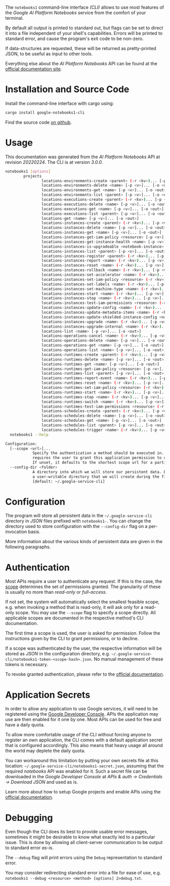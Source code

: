 <!---
DO NOT EDIT !
This file was generated automatically from 'src/mako/cli/README.md.mako'
DO NOT EDIT !
-->
The `notebooks1` command-line interface *(CLI)* allows to use most features of the *Google AI Platform Notebooks* service from the comfort of your terminal.

By default all output is printed to standard out, but flags can be set to direct it into a file independent of your shell's
capabilities. Errors will be printed to standard error, and cause the program's exit code to be non-zero.

If data-structures are requested, these will be returned as pretty-printed JSON, to be useful as input to other tools.

Everything else about the *AI Platform Notebooks* API can be found at the
[official documentation site](https://cloud.google.com/notebooks/docs/).

# Installation and Source Code

Install the command-line interface with cargo using:

```bash
cargo install google-notebooks1-cli
```

Find the source code [on github](https://github.com/Byron/google-apis-rs/tree/main/gen/notebooks1-cli).

# Usage

This documentation was generated from the *AI Platform Notebooks* API at revision *20220224*. The CLI is at version *3.0.0*.

```bash
notebooks1 [options]
        projects
                locations-environments-create <parent> (-r <kv>)... [-p <v>]... [-o <out>]
                locations-environments-delete <name> [-p <v>]... [-o <out>]
                locations-environments-get <name> [-p <v>]... [-o <out>]
                locations-environments-list <parent> [-p <v>]... [-o <out>]
                locations-executions-create <parent> (-r <kv>)... [-p <v>]... [-o <out>]
                locations-executions-delete <name> [-p <v>]... [-o <out>]
                locations-executions-get <name> [-p <v>]... [-o <out>]
                locations-executions-list <parent> [-p <v>]... [-o <out>]
                locations-get <name> [-p <v>]... [-o <out>]
                locations-instances-create <parent> (-r <kv>)... [-p <v>]... [-o <out>]
                locations-instances-delete <name> [-p <v>]... [-o <out>]
                locations-instances-get <name> [-p <v>]... [-o <out>]
                locations-instances-get-iam-policy <resource> [-p <v>]... [-o <out>]
                locations-instances-get-instance-health <name> [-p <v>]... [-o <out>]
                locations-instances-is-upgradeable <notebook-instance> [-p <v>]... [-o <out>]
                locations-instances-list <parent> [-p <v>]... [-o <out>]
                locations-instances-register <parent> (-r <kv>)... [-p <v>]... [-o <out>]
                locations-instances-report <name> (-r <kv>)... [-p <v>]... [-o <out>]
                locations-instances-reset <name> (-r <kv>)... [-p <v>]... [-o <out>]
                locations-instances-rollback <name> (-r <kv>)... [-p <v>]... [-o <out>]
                locations-instances-set-accelerator <name> (-r <kv>)... [-p <v>]... [-o <out>]
                locations-instances-set-iam-policy <resource> (-r <kv>)... [-p <v>]... [-o <out>]
                locations-instances-set-labels <name> (-r <kv>)... [-p <v>]... [-o <out>]
                locations-instances-set-machine-type <name> (-r <kv>)... [-p <v>]... [-o <out>]
                locations-instances-start <name> (-r <kv>)... [-p <v>]... [-o <out>]
                locations-instances-stop <name> (-r <kv>)... [-p <v>]... [-o <out>]
                locations-instances-test-iam-permissions <resource> (-r <kv>)... [-p <v>]... [-o <out>]
                locations-instances-update-config <name> (-r <kv>)... [-p <v>]... [-o <out>]
                locations-instances-update-metadata-items <name> (-r <kv>)... [-p <v>]... [-o <out>]
                locations-instances-update-shielded-instance-config <name> (-r <kv>)... [-p <v>]... [-o <out>]
                locations-instances-upgrade <name> (-r <kv>)... [-p <v>]... [-o <out>]
                locations-instances-upgrade-internal <name> (-r <kv>)... [-p <v>]... [-o <out>]
                locations-list <name> [-p <v>]... [-o <out>]
                locations-operations-cancel <name> (-r <kv>)... [-p <v>]... [-o <out>]
                locations-operations-delete <name> [-p <v>]... [-o <out>]
                locations-operations-get <name> [-p <v>]... [-o <out>]
                locations-operations-list <name> [-p <v>]... [-o <out>]
                locations-runtimes-create <parent> (-r <kv>)... [-p <v>]... [-o <out>]
                locations-runtimes-delete <name> [-p <v>]... [-o <out>]
                locations-runtimes-get <name> [-p <v>]... [-o <out>]
                locations-runtimes-get-iam-policy <resource> [-p <v>]... [-o <out>]
                locations-runtimes-list <parent> [-p <v>]... [-o <out>]
                locations-runtimes-report-event <name> (-r <kv>)... [-p <v>]... [-o <out>]
                locations-runtimes-reset <name> (-r <kv>)... [-p <v>]... [-o <out>]
                locations-runtimes-set-iam-policy <resource> (-r <kv>)... [-p <v>]... [-o <out>]
                locations-runtimes-start <name> (-r <kv>)... [-p <v>]... [-o <out>]
                locations-runtimes-stop <name> (-r <kv>)... [-p <v>]... [-o <out>]
                locations-runtimes-switch <name> (-r <kv>)... [-p <v>]... [-o <out>]
                locations-runtimes-test-iam-permissions <resource> (-r <kv>)... [-p <v>]... [-o <out>]
                locations-schedules-create <parent> (-r <kv>)... [-p <v>]... [-o <out>]
                locations-schedules-delete <name> [-p <v>]... [-o <out>]
                locations-schedules-get <name> [-p <v>]... [-o <out>]
                locations-schedules-list <parent> [-p <v>]... [-o <out>]
                locations-schedules-trigger <name> (-r <kv>)... [-p <v>]... [-o <out>]
  notebooks1 --help

Configuration:
  [--scope <url>]...
            Specify the authentication a method should be executed in. Each scope
            requires the user to grant this application permission to use it.
            If unset, it defaults to the shortest scope url for a particular method.
  --config-dir <folder>
            A directory into which we will store our persistent data. Defaults to
            a user-writable directory that we will create during the first invocation.
            [default: ~/.google-service-cli]

```

# Configuration

The program will store all persistent data in the `~/.google-service-cli` directory in *JSON* files prefixed with `notebooks1-`.  You can change the directory used to store configuration with the `--config-dir` flag on a per-invocation basis.

More information about the various kinds of persistent data are given in the following paragraphs.

# Authentication

Most APIs require a user to authenticate any request. If this is the case, the [scope][scopes] determines the 
set of permissions granted. The granularity of these is usually no more than *read-only* or *full-access*.

If not set, the system will automatically select the smallest feasible scope, e.g. when invoking a
method that is read-only, it will ask only for a read-only scope. 
You may use the `--scope` flag to specify a scope directly. 
All applicable scopes are documented in the respective method's CLI documentation.

The first time a scope is used, the user is asked for permission. Follow the instructions given 
by the CLI to grant permissions, or to decline.

If a scope was authenticated by the user, the respective information will be stored as *JSON* in the configuration
directory, e.g. `~/.google-service-cli/notebooks1-token-<scope-hash>.json`. No manual management of these tokens
is necessary.

To revoke granted authentication, please refer to the [official documentation][revoke-access].

# Application Secrets

In order to allow any application to use Google services, it will need to be registered using the 
[Google Developer Console][google-dev-console]. APIs the application may use are then enabled for it
one by one. Most APIs can be used for free and have a daily quota.

To allow more comfortable usage of the CLI without forcing anyone to register an own application, the CLI
comes with a default application secret that is configured accordingly. This also means that heavy usage
all around the world may deplete the daily quota.

You can workaround this limitation by putting your own secrets file at this location: 
`~/.google-service-cli/notebooks1-secret.json`, assuming that the required *notebooks* API 
was enabled for it. Such a secret file can be downloaded in the *Google Developer Console* at 
*APIs & auth -> Credentials -> Download JSON* and used as is.

Learn more about how to setup Google projects and enable APIs using the [official documentation][google-project-new].


# Debugging

Even though the CLI does its best to provide usable error messages, sometimes it might be desirable to know
what exactly led to a particular issue. This is done by allowing all client-server communication to be 
output to standard error *as-is*.

The `--debug` flag will print errors using the `Debug` representation to standard error.

You may consider redirecting standard error into a file for ease of use, e.g. `notebooks1 --debug <resource> <method> [options] 2>debug.txt`.


[scopes]: https://developers.google.com/+/api/oauth#scopes
[revoke-access]: http://webapps.stackexchange.com/a/30849
[google-dev-console]: https://console.developers.google.com/
[google-project-new]: https://developers.google.com/console/help/new/